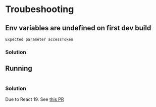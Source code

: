 # Troubeshooting

## Env variables are undefined on first dev build

```
Expected parameter accessToken
```

### Solution

## Running

```Invalid hook call.

```

### Solution

Due to React 19. See [this PR](https://github.com/withastro/astro/pull/12913)
